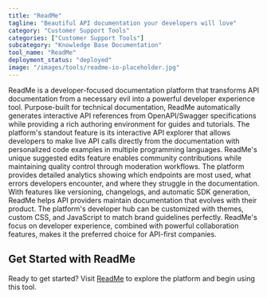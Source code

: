 ```yaml
---
title: "ReadMe"
tagline: "Beautiful API documentation your developers will love"
category: "Customer Support Tools"
categories: ["Customer Support Tools"]
subcategory: "Knowledge Base Documentation"
tool_name: "ReadMe"
deployment_status: "deployed"
image: "/images/tools/readme-io-placeholder.jpg"
---
```

ReadMe is a developer-focused documentation platform that transforms API documentation from a necessary evil into a powerful developer experience tool. Purpose-built for technical documentation, ReadMe automatically generates interactive API references from OpenAPI/Swagger specifications while providing a rich authoring environment for guides and tutorials. The platform's standout feature is its interactive API explorer that allows developers to make live API calls directly from the documentation with personalized code examples in multiple programming languages. ReadMe's unique suggested edits feature enables community contributions while maintaining quality control through moderation workflows. The platform provides detailed analytics showing which endpoints are most used, what errors developers encounter, and where they struggle in the documentation. With features like versioning, changelogs, and automatic SDK generation, ReadMe helps API providers maintain documentation that evolves with their product. The platform's developer hub can be customized with themes, custom CSS, and JavaScript to match brand guidelines perfectly. ReadMe's focus on developer experience, combined with powerful collaboration features, makes it the preferred choice for API-first companies.
## Get Started with ReadMe

Ready to get started? Visit [ReadMe](https://readme.com) to explore the platform and begin using this tool.
